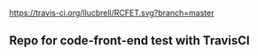 
https://travis-ci.org/llucbrell/RCFET.svg?branch=master

## Repo for code-front-end test with TravisCI


